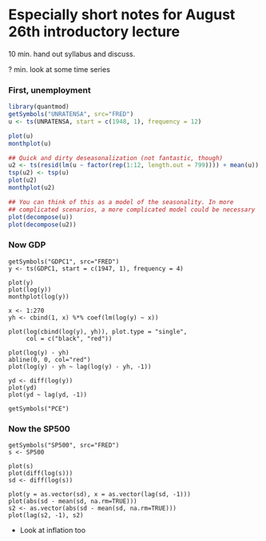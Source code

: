 Especially short notes for August 26th introductory lecture
===========================================================

10 min. hand out syllabus and discuss.

? min. look at some time series

### First, unemployment
~~~ R
library(quantmod)
getSymbols("UNRATENSA", src="FRED")
u <- ts(UNRATENSA, start = c(1948, 1), frequency = 12)

plot(u)
monthplot(u)

## Quick and dirty deseasonalization (not fantastic, though)
u2 <- ts(resid(lm(u ~ factor(rep(1:12, length.out = 799)))) + mean(u))
tsp(u2) <- tsp(u)
plot(u2)
monthplot(u2)

## You can think of this as a model of the seasonality. In more
## complicated scenarios, a more complicated model could be necessary
plot(decompose(u))
plot(decompose(u2))
~~~

### Now GDP
~~~
getSymbols("GDPC1", src="FRED")
y <- ts(GDPC1, start = c(1947, 1), frequency = 4)

plot(y)
plot(log(y))
monthplot(log(y))

x <- 1:270
yh <- cbind(1, x) %*% coef(lm(log(y) ~ x))

plot(log(cbind(log(y), yh)), plot.type = "single",
     col = c("black", "red"))

plot(log(y) - yh)
abline(0, 0, col="red")
plot(log(y) - yh ~ lag(log(y) - yh, -1))

yd <- diff(log(y))
plot(yd)
plot(yd ~ lag(yd, -1))

getSymbols("PCE")
~~~

### Now the SP500

~~~
getSymbols("SP500", src="FRED")
s <- SP500

plot(s)
plot(diff(log(s)))
sd <- diff(log(s))

plot(y = as.vector(sd), x = as.vector(lag(sd, -1)))
plot(abs(sd - mean(sd, na.rm=TRUE)))
s2 <- as.vector(abs(sd - mean(sd, na.rm=TRUE)))
plot(lag(s2, -1), s2)
~~~

* Look at inflation too

